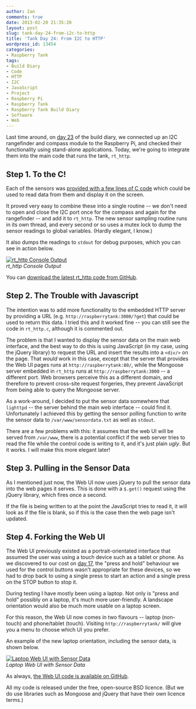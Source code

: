 ```yaml
---
author: Ian
comments: true
date: 2013-02-20 21:35:20
layout: post
slug: tank-day-24-from-i2c-to-http
title: 'Tank Day 24: From I2C to HTTP'
wordpress_id: 13454
categories:
- Raspberry Tank
tags:
- Build Diary
- Code
- HTTP
- I2C
- JavaScript
- Project
- Raspberry Pi
- Raspberry Tank
- Raspberry Tank Build Diary
- Software
- Web
---
```


Last time around, on [day 23](../tank-day-23-range-and-bearing) of the build diary, we connected up an I2C rangefinder and compass module to the Raspberry Pi, and checked their functionality using stand-alone applications. Today, we're going to integrate them into the main code that runs the tank, `rt_http`.

## Step 1. To the C!

Each of the sensors was [provided with a few lines of C code](http://robot-electronics.co.uk/htm/raspberry_pi_examples.htm) which could be used to read data from them and display it on the screen.

It proved very easy to combine these into a single routine -- we don't need to open and close the I2C port once for the compass and again for the rangefinder -- and add it to `rt_http`. The new sensor sampling routine runs in its own thread, and every second or so uses a mutex lock to dump the sensor readings to global variables. (Hardly elegant, I know.)

It also dumps the readings to `stdout` for debug purposes, which you can see in action below.

[![rt_http Console Output](https://files.ianrenton.com/sites/raspberrytank/console.png)](https://files.ianrenton.com/sites/raspberrytank/console.png)<br/>
_rt_http Console Output_

You can [download the latest rt_http code from GitHub](https://github.com/ianrenton/raspberrytank/tree/master/rt_http).

## Step 2. The Trouble with Javascript

The intention was to add more functionality to the embedded HTTP server by providing a URL (e.g. `http://raspberrytank:3000/?get`) that could be used to return this data. I tried this and it worked fine -- you can still see the code in `rt_http.c`, although it is commented out.

The problem is that I wanted to display the sensor data on the main web interface, and the best way to do this is using JavaScript (in my case, using the jQuery library) to request the URL and insert the results into a `<div/>` on the page. That _would_ work in this case, except that the server that provides the Web UI pages runs at `http://raspberrytank:80/`, while the Mongoose server embedded in `rt_http` runs at `http://raspberrytank:3000` -- a different port. Web browsers perceive this as a different domain, and therefore to prevent cross-site request forgeries, they prevent JavaScript from being able to query the Mongoose server.

As a work-around, I decided to put the sensor data somewhere that `lighttpd` -- the server behind the main web interface -- could find it. Unfortunately I achieved this by getting the sensor polling function to write the sensor data to `/var/www/sensordata.txt` as well as `stdout`.

There are a few problems with this: it assumes that the web UI will be served from `/var/www`, there is a potential conflict if the web server tries to read the file while the control code is writing to it, and it's just plain _ugly_. But it works. I will make this more elegant later!

## Step 3. Pulling in the Sensor Data

As I mentioned just now, the Web UI now uses jQuery to pull the sensor data into the web pages it serves. This is done with a `$.get()` request using the jQuery library, which fires once a second.

If the file is being written to at the point the JavaScript tries to read it, it will look as if the file is blank, so if this is the case then the web page isn't updated.

## Step 4. Forking the Web UI

The Web UI previously existed as a portrait-orientated interface that assumed the user was using a touch device such as a tablet or phone. As we discovered to our cost on [day 17](../tank-day-17-whats-missing/), the "press and hold" behaviour we used for the control buttons wasn't appropriate for these devices, so we had to drop back to using a single press to start an action and a single press on the STOP button to stop it.

During testing I have mostly been using a laptop. Not only is "press and hold" possibly on a laptop, it's much more user-friendly. A landscape orientation would also be much more usable on a laptop screen.

For this reason, the Web UI now comes in two flavours -- laptop (non-touch) and phone/tablet (touch).  Visiting `http://raspberrytank/` will give you a menu to choose which UI you prefer.

An example of the new laptop orientation, including the sensor data, is shown below.

[![Laptop Web UI with Sensor Data](https://files.ianrenton.com/sites/raspberrytank/web-600x364.png)](https://files.ianrenton.com/sites/raspberrytank/web.png)<br/>
_Laptop Web UI with Sensor Data_

As always, [the Web UI code is available on GitHub](https://github.com/ianrenton/raspberrytank/tree/master/web-ui).

All my code is released under the free, open-source BSD licence. (But we do use libraries such as Mongoose and jQuery that have their own licence terms.)
